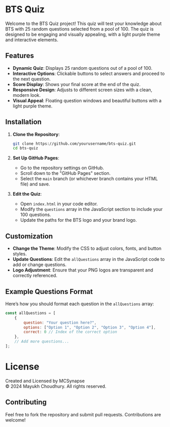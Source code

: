 # BTS Quiz

Welcome to the BTS Quiz project! This quiz will test your knowledge about BTS with 25 random questions selected from a pool of 100. The quiz is designed to be engaging and visually appealing, with a light purple theme and interactive elements.

## Features

- **Dynamic Quiz**: Displays 25 random questions out of a pool of 100.
- **Interactive Options**: Clickable buttons to select answers and proceed to the next question.
- **Score Display**: Shows your final score at the end of the quiz.
- **Responsive Design**: Adjusts to different screen sizes with a clean, modern look.
- **Visual Appeal**: Floating question windows and beautiful buttons with a light purple theme.

## Installation

1. **Clone the Repository**:

    ```bash
    git clone https://github.com/yourusername/bts-quiz.git
    cd bts-quiz
    ```

2. **Set Up GitHub Pages**:

    - Go to the repository settings on GitHub.
    - Scroll down to the "GitHub Pages" section.
    - Select the `main` branch (or whichever branch contains your HTML file) and save.

3. **Edit the Quiz**:

    - Open `index.html` in your code editor.
    - Modify the `questions` array in the JavaScript section to include your 100 questions.
    - Update the paths for the BTS logo and your brand logo.

## Customization

- **Change the Theme**: Modify the CSS to adjust colors, fonts, and button styles.
- **Update Questions**: Edit the `allQuestions` array in the JavaScript code to add or change questions.
- **Logo Adjustment**: Ensure that your PNG logos are transparent and correctly referenced.

## Example Questions Format

Here’s how you should format each question in the `allQuestions` array:

```javascript
const allQuestions = [
    {
        question: "Your question here?",
        options: ["Option 1", "Option 2", "Option 3", "Option 4"],
        correct: 0 // Index of the correct option
    },
    // Add more questions...
];
```

# License

Created and Licensed by MCSynapse  
© 2024 Mayukh Choudhury. All rights reserved.

## Contributing

Feel free to fork the repository and submit pull requests. Contributions are welcome!

